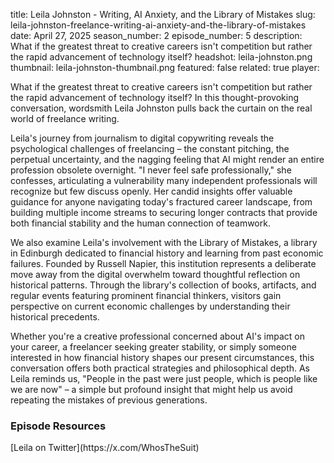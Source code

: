 title: Leila Johnston - Writing, AI Anxiety, and the Library of Mistakes
slug: leila-johnston-freelance-writing-ai-anxiety-and-the-library-of-mistakes
date: April 27, 2025
season_number: 2
episode_number: 5
description: What if the greatest threat to creative careers isn't competition but rather the rapid advancement of technology itself?
headshot: leila-johnston.png
thumbnail: leila-johnston-thumbnail.png
featured: false
related: true
player: <div id='buzzsprout-small-player-artist-leila-johnston'></div><script type='text/javascript' charset='utf-8' src='https://www.buzzsprout.com/2229227.js?artist=Leila+Johnston&container_id=buzzsprout-small-player-artist-leila-johnston&player=small'></script>

What if the greatest threat to creative careers isn't competition but rather the rapid advancement of technology itself? In this thought-provoking conversation, wordsmith Leila Johnston pulls back the curtain on the real world of freelance writing.

Leila's journey from journalism to digital copywriting reveals the psychological challenges of freelancing – the constant pitching, the perpetual uncertainty, and the nagging feeling that AI might render an entire profession obsolete overnight. "I never feel safe professionally," she confesses, articulating a vulnerability many independent professionals will recognize but few discuss openly. Her candid insights offer valuable guidance for anyone navigating today's fractured career landscape, from building multiple income streams to securing longer contracts that provide both financial stability and the human connection of teamwork.

We also examine Leila's involvement with the Library of Mistakes, a library in Edinburgh dedicated to financial history and learning from past economic failures. Founded by Russell Napier, this institution represents a deliberate move away from the digital overwhelm toward thoughtful reflection on historical patterns. Through the library's collection of books, artifacts, and regular events featuring prominent financial thinkers, visitors gain perspective on current economic challenges by understanding their historical precedents.

Whether you're a creative professional concerned about AI's impact on your career, a freelancer seeking greater stability, or simply someone interested in how financial history shapes our present circumstances, this conversation offers both practical strategies and philosophical depth. As Leila reminds us, "People in the past were just people, which is people like we are now" – a simple but profound insight that might help us avoid repeating the mistakes of previous generations.  
  
<h3 class="tilt-neon white mt-5 mb-3">Episode Resources</h3>
[Leila on Twitter](https://x.com/WhosTheSuit)  